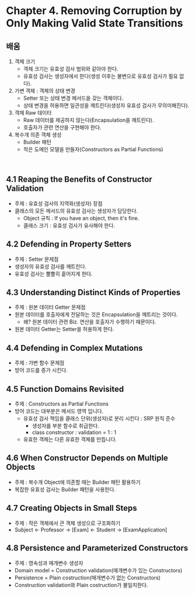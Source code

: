 ﻿# Chapter 4. Removing Corruption by Only Making Valid State Transitions

## **배움**
1. 객체 크기
   - 객체 크기는 유효성 검사 범위와 같아야 한다.
   - 유효성 검사는 생성자에서 한다(생성 이후는 불변으로 유효성 검사가 필요 없다).
1. 가변 객체 : 객체의 상태 변경
   - Setter 또는 상태 변경 메서드을 갖는 객체이다.
   - 상태 변경을 허용하면 일관성을 깨트린다(생성자 유효성 검사가 무의미해진다).
1. 객체 Raw 데이터
   - Raw 데이터를 제공하지 않는다(Encapsulation을 깨트린다).
   - 호출자가 관련 연산을 구현해야 한다.
1. 복수개 의존 객체 생성
   - Builder 패턴
   - 작은 도메인 모델을 만들자(Constructors as Partial Functions)

<br/>

## 4.1 Reaping the Benefits of Constructor Validation
- 주제 : 유효성 검사의 지역화(생성자) 장점 
- 클래스의 모든 메서드의 유효성 검사는 생성자가 담당한다.
  - Object 규칙 : If you have an object, then it's fine.
  - 클래스 크기 : 유효성 검사가 유사해야 한다.

## 4.2 Defending in Property Setters
- 주제 : Setter 문제점
- 생성자의 유효성 검사를 깨트린다.
- 유효성 검사는 뿔뿔히 흩어지게 한다.

## 4.3 Understanding Distinct Kinds of Properties
- 주제 : 원본 데이터 Getter 문제점
- 원본 데이터를 호출자에게 전달하는 것은 Encapsulation을 깨트리는 것이다.
  - 왜? 원본 데이터 관련 Biz. 연산을 호출자가 수행하기 때문이다.
- 원본 데이터 Getter는 Setter을 허용하게 한다. 

## 4.4 Defending in Complex Mutations
- 주제 : 가변 함수 문제점
- 방어 코드를 증가 시킨다.

## 4.5 Function Domains Revisited
- 주제 : Constructors as Partial Functions
- 방어 코드는 대부분은 메서드 영역 입니다.
  - 유효성 검사 책임을 클래스 단위(생성자)로 분리 시킨다 : SRP 원칙 준수
    - 생성자를 부분 함수로 취급한다.
    - class constructor : validation = 1 : 1
  - 유효한 객체는 다른 유효한 객체를 만듭니다.

## 4.6 When Constructor Depends on Multiple Objects
- 주제 : 복수개 Object에 의존할 때는 Builder 패턴 활용하기
- 복잡한 유효성 검사는 Builder 패턴을 사용한다. 

## 4.7 Creating Objects in Small Steps
- 주제 : 작은 객체에서 큰 객체 생성으로 구조화하기
- Subject <- Professor -> [Exam] <- Student -> [ExamApplication]  

## 4.8 Persistence and Parameterized Constructors
- 주제 : 영속성과 매개변수 생성자
- Domain model = Construction validation(매개변수가 있는 Constructors)
- Persistence = Plain costruction(매개변수가 없는 Constructors)
- Construction validation와 Plain costruction가 불일치한다.